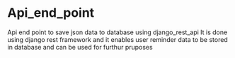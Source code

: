 # Api_end_point
Api end point to save json data to database using django_rest_api
It is done using django rest framework  and it enables user reminder data to be stored in database and can be used for furthur pruposes
